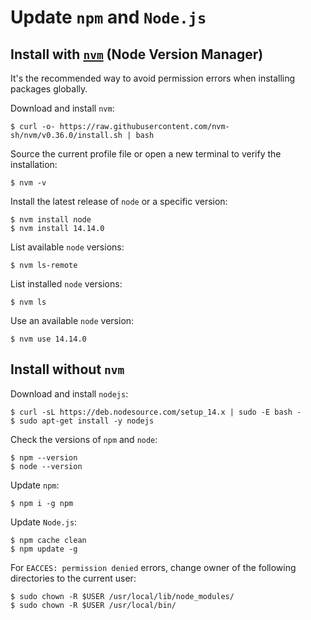 # Update `npm` and `Node.js`

## Install with [`nvm`](https://github.com/nvm-sh/nvm) (Node Version Manager)

It's the recommended way to avoid permission errors when installing packages globally.

Download and install `nvm`:

```console
$ curl -o- https://raw.githubusercontent.com/nvm-sh/nvm/v0.36.0/install.sh | bash
```

Source the current profile file or open a new terminal to verify the installation:

```console
$ nvm -v
```

Install the latest release of `node` or a specific version:

```console
$ nvm install node
$ nvm install 14.14.0
```

List available `node` versions:

```console
$ nvm ls-remote
```

List installed `node` versions:

```console
$ nvm ls
```

Use an available `node` version:

```console
$ nvm use 14.14.0
```

## Install without `nvm`

Download and install `nodejs`:

```console
$ curl -sL https://deb.nodesource.com/setup_14.x | sudo -E bash -
$ sudo apt-get install -y nodejs
```

Check the versions of `npm` and `node`:

```console
$ npm --version
$ node --version
```

Update `npm`:

```console
$ npm i -g npm
```

Update `Node.js`:

```console
$ npm cache clean
$ npm update -g
```

For `EACCES: permission denied` errors, change owner of the following directories to the current user:

```console
$ sudo chown -R $USER /usr/local/lib/node_modules/
$ sudo chown -R $USER /usr/local/bin/
```
